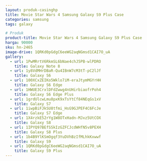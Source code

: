 ```yaml
---
layout: produk-casinghp
title: Movie Star Wars 4 Samsung Galaxy S9 Plus Case
categories: samsung
tags: galaxy

# Produk
product-title: Movie Star Wars 4 Samsung Galaxy S9 Plus Case
harga: 90000
sku: hn-2465
image-drive: 1QRKd0pGdgC6eeWG2aqNGmsd1CAI7O_uA
gallery:
  - url: 1PwMRrtV6RkmSL6bNae4chJ5PB-wlPDRO
    title: Galaxy Note 8
  - url: 1y8VdMHrDBaR-Qu4IBnW7cM3tT-pC2lJf
    title: Galaxy S6
  - url: 100XCxZEIKo5Wklo7iM-eraJtymMGYrHH
    title: Galaxy S6 Edge
  - url: 1HWUE3CrxlDFdZwwg4nUHirbiaofrPoh4
    title: Galaxy S6 Edge Plus
  - url: 1grdUlcwLmu8pxK9xTsYtCf84NEqGs1xV
    title: Galaxy S7
  - url: 1iwpBiFJkSU8tfmi_HsG9GJPEF4C6FcJe
    title: Galaxy S7 Edge
  - url: 1X4rzkE52rYg1W8OTxHadn-MJxz5UtCOX
    title: Galaxy S8
  - url: 1IPYQ97BEfSSkIzGZFCJcdWHfN5v8PEXH
    title: Galaxy S8 Plus
  - url: 1b4B9YlKSmOgqf3YuDVhBzIfMLhkKxwwf
    title: Galaxy S9
  - url: 1QRKd0pGdgC6eeWG2aqNGmsd1CAI7O_uA
    title: Galaxy S9 Plus
---
```

